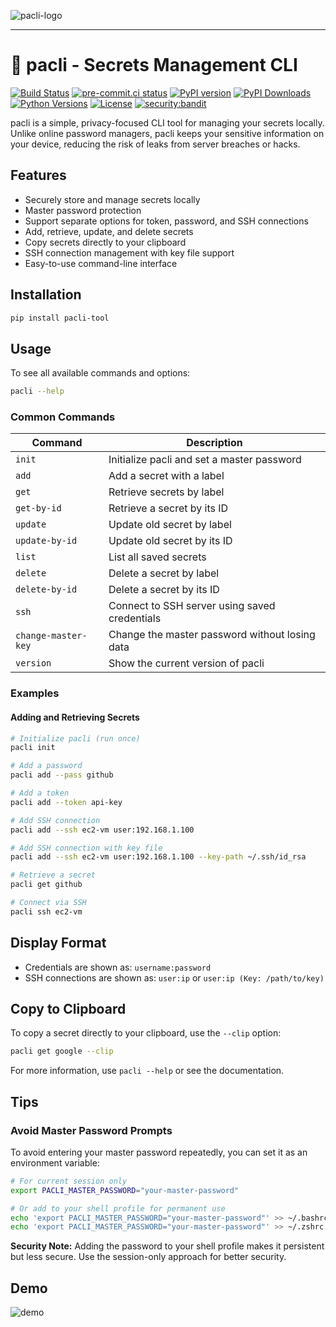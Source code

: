![pacli-logo](https://github.com/user-attachments/assets/742d776d-107a-495e-8bcf-5f68f25a087f)

___

# 🔐 pacli - Secrets Management CLI

[![Build Status](https://github.com/imshakil/pacli/actions/workflows/release.yml/badge.svg)](https://github.com/imshakil/pacli/actions)
[![pre-commit.ci status](https://results.pre-commit.ci/badge/github/imShakil/pacli/main.svg)](https://results.pre-commit.ci/latest/github/imShakil/pacli/main)
[![PyPI version](https://img.shields.io/pypi/v/pacli-tool.svg)](https://pypi.org/project/pacli-tool/)
[![PyPI Downloads](https://static.pepy.tech/badge/pacli-tool)](https://pepy.tech/projects/pacli-tool)
[![Python Versions](https://img.shields.io/pypi/pyversions/pacli-tool.svg)](https://pypi.org/project/pacli-tool/)
[![License](https://img.shields.io/github/license/imshakil/pacli)](LICENSE)
[![security:bandit](https://img.shields.io/badge/security-bandit-yellow.svg)](https://github.com/imShakil/pacli)

pacli is a simple, privacy-focused CLI tool for managing your secrets locally. Unlike online password managers, pacli keeps your sensitive information on your device, reducing the risk of leaks from server breaches or hacks.

## Features

- Securely store and manage secrets locally
- Master password protection
- Support separate options for token, password, and SSH connections
- Add, retrieve, update, and delete secrets
- Copy secrets directly to your clipboard
- SSH connection management with key file support
- Easy-to-use command-line interface

## Installation

```sh
pip install pacli-tool
```

## Usage

To see all available commands and options:

```sh
pacli --help
```

### Common Commands

| Command                | Description                                      |
|------------------------|--------------------------------------------------|
| `init`                 | Initialize pacli and set a master password       |
| `add`                  | Add a secret with a label                        |
| `get`                  | Retrieve secrets by label                        |
| `get-by-id`            | Retrieve a secret by its ID                      |
| `update`               | Update old secret by label                       |
| `update-by-id`         | Update old secret by its ID                      |
| `list`                 | List all saved secrets                           |
| `delete`               | Delete a secret by label                         |
| `delete-by-id`         | Delete a secret by its ID                        |
| `ssh`                  | Connect to SSH server using saved credentials    |
| `change-master-key`    | Change the master password without losing data   |
| `version`              | Show the current version of pacli                |

### Examples

#### Adding and Retrieving Secrets

```sh
# Initialize pacli (run once)
pacli init

# Add a password
pacli add --pass github

# Add a token
pacli add --token api-key

# Add SSH connection
pacli add --ssh ec2-vm user:192.168.1.100

# Add SSH connection with key file
pacli add --ssh ec2-vm user:192.168.1.100 --key-path ~/.ssh/id_rsa

# Retrieve a secret
pacli get github

# Connect via SSH
pacli ssh ec2-vm
```

## Display Format

- Credentials are shown as: `username:password`
- SSH connections are shown as: `user:ip` or `user:ip (Key: /path/to/key)`

## Copy to Clipboard

To copy a secret directly to your clipboard, use the `--clip` option:

```sh
pacli get google --clip
```

For more information, use `pacli --help` or see the documentation.

## Tips

### Avoid Master Password Prompts

To avoid entering your master password repeatedly, you can set it as an environment variable:

```sh
# For current session only
export PACLI_MASTER_PASSWORD="your-master-password"

# Or add to your shell profile for permanent use
echo 'export PACLI_MASTER_PASSWORD="your-master-password"' >> ~/.bashrc  # For bash
echo 'export PACLI_MASTER_PASSWORD="your-master-password"' >> ~/.zshrc   # For zsh
```

**Security Note:** Adding the password to your shell profile makes it persistent but less secure. Use the session-only approach for better security.

## Demo

![demo](https://github.com/user-attachments/assets/be7ea309-9f5c-4f5a-a4f3-fdf065577d8b)
